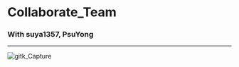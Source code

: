 # Collaborate_Team

### With suya1357, PsuYong

***

![gitk_Capture](https://github.com/KHYUN28/Collaborate_Team/assets/121412134/57704130-54b9-47cd-973c-7662560fc50e)
